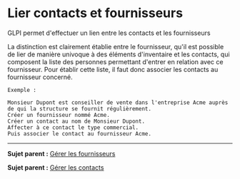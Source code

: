 Lier contacts et fournisseurs
=============================

GLPI permet d'effectuer un lien entre les contacts et les fournisseurs

La distinction est clairement établie entre le fournisseur, qu'il est possible de lier de manière univoque à des éléments d'inventaire et les contacts, qui composent la liste des personnes permettant d'entrer en relation avec ce fournisseur. Pour établir cette liste, il faut donc associer les contacts au fournisseur concerné.

    Exemple :

    Monsieur Dupont est conseiller de vente dans l'entreprise Acme auprès de qui la structure se fournit régulièrement. 
    Créer un fournisseur nommé Acme. 
    Créer un contact au nom de Monsieur Dupont. 
    Affecter à ce contact le type commercial. 
    Puis associer le contact au fournisseur Acme.

-------
**Sujet parent :** [Gérer les fournisseurs](05_Module_Gestion/03_Fournisseurs.md "Les fournisseurs sont gérés depuis le menu Gestion > Fournisseurs")

**Sujet parent :** [Gérer les contacts](05_Module_Gestion/04_Contacts.md "Les contacts sont gérés depuis le menu Gestion > Contacts")
